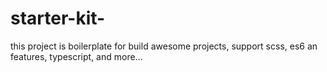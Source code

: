 # starter-kit-
this project is boilerplate for build awesome projects, support scss, es6 an features, typescript, and more...
